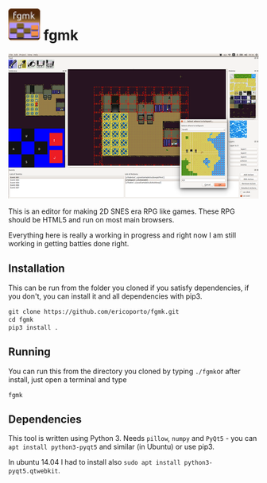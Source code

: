 ![Icon](iconTiny.png) fgmk
==========================

![Screenshot](screenshot.png)

This is an editor for making 2D SNES era RPG like games. These RPG should be HTML5 and run on most main browsers.

Everything here is really a working in progress and right now I am still working in getting battles done right.

Installation
------------

This can be run from the folder you cloned if you satisfy dependencies, if you don't, you can install it and all dependencies with pip3.

    git clone https://github.com/ericoporto/fgmk.git
    cd fgmk
    pip3 install .

Running
-------

You can run this from the directory you cloned by typing `./fgmk`or after install, just open a terminal and type

    fgmk


Dependencies
------------

This tool is written using Python 3. Needs `pillow`, `numpy` and `PyQt5` - you can `apt install python3-pyqt5` and
similar (in Ubuntu) or use pip3. 

In ubuntu 14.04 I had to install also `sudo apt install python3-pyqt5.qtwebkit`.
